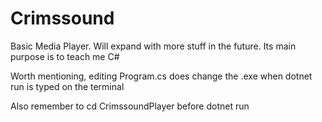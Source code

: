 # Crimssound
Basic Media Player. Will expand with more stuff in the future. Its main purpose is to teach me C#

Worth mentioning, editing Program.cs does change the .exe when dotnet run is typed on the terminal

Also remember to cd CrimssoundPlayer before dotnet run